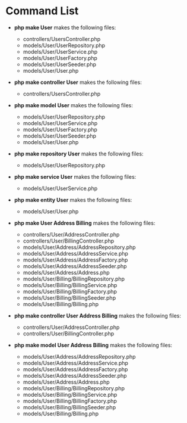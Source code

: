 # Command List

- **php make User** makes the following files:

  - controllers/UsersController.php
  - models/User/UserRepository.php
  - models/User/UserService.php
  - models/User/UserFactory.php
  - models/User/UserSeeder.php
  - models/User/User.php

- **php make controller User** makes the following files:

  - controllers/UsersController.php

- **php make model User** makes the following files:

  - models/User/UserRepository.php
  - models/User/UserService.php
  - models/User/UserFactory.php
  - models/User/UserSeeder.php
  - models/User/User.php

- **php make repository User** makes the following files:

  - models/User/UserRepository.php

- **php make service User** makes the following files:

  - models/User/UserService.php

- **php make entity User** makes the following files:

  - models/User/User.php

- **php make User Address Billing** makes the following files:

  - controllers/User/AddressController.php
  - controllers/User/BillingController.php
  - models/User/Address/AddressRepository.php
  - models/User/Address/AddressService.php
  - models/User/Address/AddressFactory.php
  - models/User/Address/AddressSeeder.php
  - models/User/Address/Address.php
  - models/User/Billing/BillingRepository.php
  - models/User/Billing/BillingService.php
  - models/User/Billing/BillingFactory.php
  - models/User/Billing/BillingSeeder.php
  - models/User/Billing/Billing.php

- **php make controller User Address Billing** makes the following files:

  - controllers/User/AddressController.php
  - controllers/User/BillingController.php

- **php make model User Address Billing** makes the following files:
  - models/User/Address/AddressRepository.php
  - models/User/Address/AddressService.php
  - models/User/Address/AddressFactory.php
  - models/User/Address/AddressSeeder.php
  - models/User/Address/Address.php
  - models/User/Billing/BillingRepository.php
  - models/User/Billing/BillingService.php
  - models/User/Billing/BillingFactory.php
  - models/User/Billing/BillingSeeder.php
  - models/User/Billing/Billing.php
